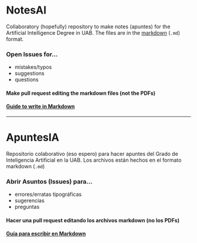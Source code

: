 # NotesAI
Collaboratory (hopefully) repository to make notes (apuntes) for the Artificial Intelligence Degree in UAB. 
The files are in the [markdown](https://docs.github.com/en/get-started/writing-on-github/getting-started-with-writing-and-formatting-on-github/basic-writing-and-formatting-syntax) (`.md`) format. 

### Open Issues for...
- mistakes/typos
- suggestions
- questions

#### Make pull request editing the markdown files (not the PDFs)

#### [Guide to write in Markdown](https://www.markdownguide.org/cheat-sheet/)

---
# ApuntesIA
Repositorio colaborativo (eso espero) para hacer apuntes del Grado de Inteligencia Artificial en la UAB.
Los archivos están hechos en el formato markdown (`.md`) 

### Abrir Asuntos (Issues) para...
- errores/erratas tipográficas
- sugerencias
- preguntas

#### Hacer una pull request editando los archivos markdown (no los PDFs)

#### [Guía para escribir en Markdown](https://www.markdownguide.org/cheat-sheet/)
